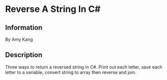 <h1>Reverse A String In C#</h1>

<h2>Information</h2>

By Amy Kang

<h2>Description</h2>

Three ways to return a reversed string in C#. Print out each letter, save each letter to a variable, convert string to array then reverse and join.